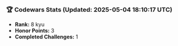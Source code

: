 ### 🏆 Codewars Stats (Updated: 2025-05-04 18:10:17 UTC)

- **Rank:** 8 kyu
- **Honor Points:** 3
- **Completed Challenges:** 1
